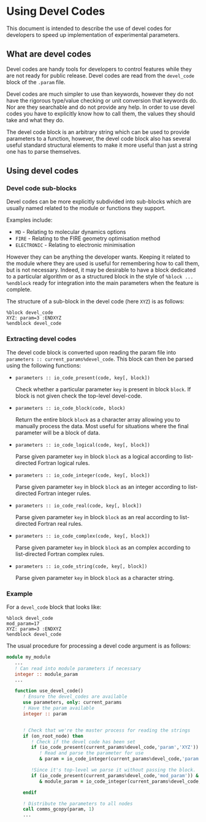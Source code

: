 # Using Devel Codes

This document is intended to describe the use of devel codes for
developers to speed up implementation of experimental parameters.

## What are devel codes

Devel codes are handy tools for developers to control features while
they are not ready for public release. Devel codes are read from the
`devel_code` block of the `.param` file.

Devel codes are much simpler to use than keywords, however they do not
have the rigorous type/value checking or unit conversion that keywords
do. Nor are they searchable and do not provide any help. In order to
use devel codes you have to explicitly know how to call them, the
values they should take and what they do.

The devel code block is an arbitrary string which can be used to
provide parameters to a function, however, the devel code block also
has several useful standard structural elements to make it more useful
than just a string one has to parse themselves.

## Using devel codes

### Devel code sub-blocks

Devel codes can be more explicitly subdivided into sub-blocks which
are usually named related to the module or functions they support.

Examples include:

- `MD` - Relating to molecular dynamics options
- `FIRE` - Relating to the FIRE geometry optimisation method
- `ELECTRONIC` - Relating to electronic minimisation

However they can be anything the developer wants. Keeping it related
to the module where they are used is useful for remembering how to
call them, but is not necessary. Indeed, it may be desirable to have a
block dedicated to a particular algorithm or as a structured block in
the style of `%block ... %endblock` ready for integration into the
main parameters when the feature is complete.

The structure of a sub-block in the devel code (here `XYZ`) is as follows:

```
%block devel_code
XYZ: param=3 :ENDXYZ
%endblock devel_code
```

### Extracting devel codes

The devel code block is converted upon reading the param file into
`parameters :: current_params%devel_code`. This block can then be
parsed using the following functions:

- `parameters :: io_code_present(code, key[, block])`

    Check whether a particular parameter `key` is present in block
    `block`. If block is not given check the top-level devel-code.

- `parameters :: io_code_block(code, block)`

    Return the entire block `block` as a character array allowing you
    to manually process the data. Most useful for situations where the
    final parameter will be a block of data.

- `parameters :: io_code_logical(code, key[, block])`

    Parse given parameter  `key` in block `block` as a logical
    according to list-directed Fortran logical rules.

- `parameters :: io_code_integer(code, key[, block])`

    Parse given parameter `key` in block `block` as an integer according
    to list-directed Fortran integer rules.

- `parameters :: io_code_real(code, key[, block])`

    Parse given parameter `key` in block `block` as an real according
    to list-directed Fortran real rules.

- `parameters :: io_code_complex(code, key[, block])`

    Parse given parameter `key` in block `block` as an complex according
    to list-directed Fortran complex rules.

- `parameters :: io_code_string(code, key[, block])`

    Parse given parameter `key` in block `block` as a character string.

### Example

For a `devel_code` block that looks like:

```
%block devel_code
mod_param=17
XYZ: param=3 :ENDXYZ
%endblock devel_code
```

The usual procedure for processing a devel code argument is as follows:

```fortran
module my_module
   ...
   ! Can read into module parameters if necessary
   integer :: module_param
   ...

   function use_devel_code()
      ! Ensure the devel_codes are available
      use parameters, only: current_params
      ! Have the param available
      integer :: param


      ! Check that we're the master process for reading the strings
      if (on_root_node) then
         ! Check if the devel code has been set
         if (io_code_present(current_params%devel_code,'param','XYZ')) &
            ! Read and parse the parameter for use
            & param = io_code_integer(current_params%devel_code,'param','XYZ')

         !Since it's top-level we parse it without passing the block.
         if (io_code_present(current_params%devel_code,'mod_param')) &
            & module_param = io_code_integer(current_params%devel_code,'mod_param')

      endif

      ! Distribute the parameters to all nodes
      call comms_gcopy(param, 1)
      ...

```
